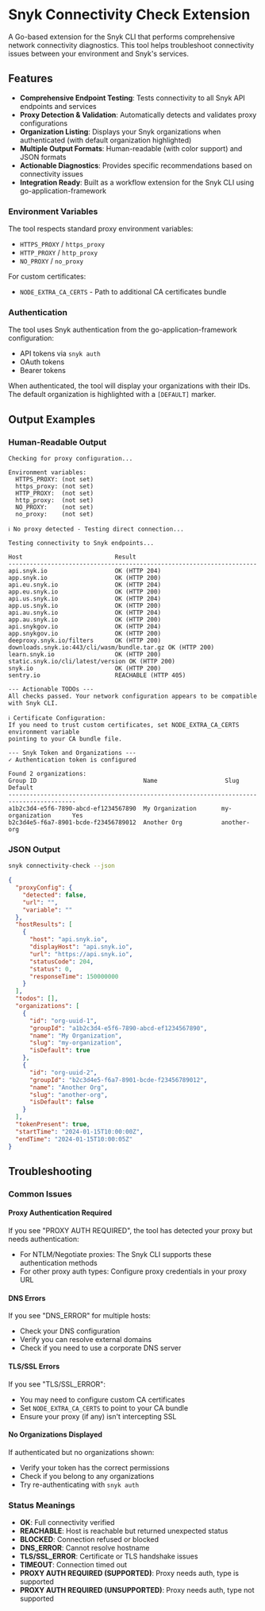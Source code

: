 # Snyk Connectivity Check Extension

A Go-based extension for the Snyk CLI that performs comprehensive network connectivity diagnostics. This tool helps troubleshoot connectivity issues between your environment and Snyk's services.

## Features

- **Comprehensive Endpoint Testing**: Tests connectivity to all Snyk API endpoints and services
- **Proxy Detection & Validation**: Automatically detects and validates proxy configurations
- **Organization Listing**: Displays your Snyk organizations when authenticated (with default organization highlighted)
- **Multiple Output Formats**: Human-readable (with color support) and JSON formats
- **Actionable Diagnostics**: Provides specific recommendations based on connectivity issues
- **Integration Ready**: Built as a workflow extension for the Snyk CLI using go-application-framework

### Environment Variables

The tool respects standard proxy environment variables:
- `HTTPS_PROXY` / `https_proxy`
- `HTTP_PROXY` / `http_proxy`
- `NO_PROXY` / `no_proxy`

For custom certificates:
- `NODE_EXTRA_CA_CERTS` - Path to additional CA certificates bundle

### Authentication

The tool uses Snyk authentication from the go-application-framework configuration:
- API tokens via `snyk auth`
- OAuth tokens
- Bearer tokens

When authenticated, the tool will display your organizations with their IDs. The default organization is highlighted with a `[DEFAULT]` marker.

## Output Examples

### Human-Readable Output

```
Checking for proxy configuration...

Environment variables:
  HTTPS_PROXY: (not set)
  https_proxy: (not set)
  HTTP_PROXY:  (not set)
  http_proxy:  (not set)
  NO_PROXY:    (not set)
  no_proxy:    (not set)

ℹ No proxy detected - Testing direct connection...

Testing connectivity to Snyk endpoints...

Host                          Result
----------------------------------------------------------------------
api.snyk.io                   OK (HTTP 204)
app.snyk.io                   OK (HTTP 200)
api.eu.snyk.io                OK (HTTP 204)
app.eu.snyk.io                OK (HTTP 200)
api.us.snyk.io                OK (HTTP 204)
app.us.snyk.io                OK (HTTP 200)
api.au.snyk.io                OK (HTTP 204)
app.au.snyk.io                OK (HTTP 200)
api.snykgov.io                OK (HTTP 204)
app.snykgov.io                OK (HTTP 200)
deeproxy.snyk.io/filters      OK (HTTP 200)
downloads.snyk.io:443/cli/wasm/bundle.tar.gz OK (HTTP 200)
learn.snyk.io                 OK (HTTP 200)
static.snyk.io/cli/latest/version OK (HTTP 200)
snyk.io                       OK (HTTP 200)
sentry.io                     REACHABLE (HTTP 405)

--- Actionable TODOs ---
All checks passed. Your network configuration appears to be compatible with Snyk CLI.

ℹ Certificate Configuration:
If you need to trust custom certificates, set NODE_EXTRA_CA_CERTS environment variable
pointing to your CA bundle file.

--- Snyk Token and Organizations ---
✓ Authentication token is configured

Found 2 organizations:
Group ID                              Name                   Slug                 Default
-----------------------------------------------------------------------------------------
a1b2c3d4-e5f6-7890-abcd-ef1234567890  My Organization       my-organization      Yes
b2c3d4e5-f6a7-8901-bcde-f23456789012  Another Org           another-org
```

### JSON Output

```bash
snyk connectivity-check --json
```

```json
{
  "proxyConfig": {
    "detected": false,
    "url": "",
    "variable": ""
  },
  "hostResults": [
    {
      "host": "api.snyk.io",
      "displayHost": "api.snyk.io",
      "url": "https://api.snyk.io",
      "statusCode": 204,
      "status": 0,
      "responseTime": 150000000
    }
  ],
  "todos": [],
  "organizations": [
    {
      "id": "org-uuid-1",
      "groupId": "a1b2c3d4-e5f6-7890-abcd-ef1234567890",
      "name": "My Organization",
      "slug": "my-organization",
      "isDefault": true
    },
    {
      "id": "org-uuid-2",
      "groupId": "b2c3d4e5-f6a7-8901-bcde-f23456789012",
      "name": "Another Org",
      "slug": "another-org",
      "isDefault": false
    }
  ],
  "tokenPresent": true,
  "startTime": "2024-01-15T10:00:00Z",
  "endTime": "2024-01-15T10:00:05Z"
}
```

## Troubleshooting

### Common Issues

#### Proxy Authentication Required
If you see "PROXY AUTH REQUIRED", the tool has detected your proxy but needs authentication:
- For NTLM/Negotiate proxies: The Snyk CLI supports these authentication methods
- For other proxy auth types: Configure proxy credentials in your proxy URL

#### DNS Errors
If you see "DNS_ERROR" for multiple hosts:
- Check your DNS configuration
- Verify you can resolve external domains
- Check if you need to use a corporate DNS server

#### TLS/SSL Errors
If you see "TLS/SSL_ERROR":
- You may need to configure custom CA certificates
- Set `NODE_EXTRA_CA_CERTS` to point to your CA bundle
- Ensure your proxy (if any) isn't intercepting SSL

#### No Organizations Displayed
If authenticated but no organizations shown:
- Verify your token has the correct permissions
- Check if you belong to any organizations
- Try re-authenticating with `snyk auth`

### Status Meanings

- **OK**: Full connectivity verified
- **REACHABLE**: Host is reachable but returned unexpected status
- **BLOCKED**: Connection refused or blocked
- **DNS_ERROR**: Cannot resolve hostname
- **TLS/SSL_ERROR**: Certificate or TLS handshake issues
- **TIMEOUT**: Connection timed out
- **PROXY AUTH REQUIRED (SUPPORTED)**: Proxy needs auth, type is supported
- **PROXY AUTH REQUIRED (UNSUPPORTED)**: Proxy needs auth, type not supported
